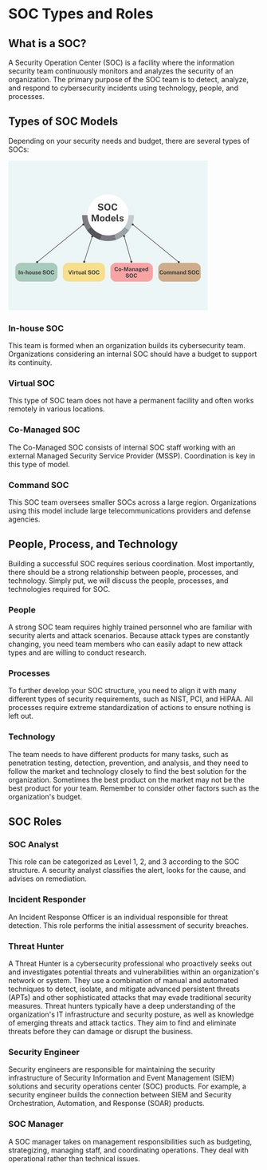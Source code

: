 # SOC Types and Roles

## What is a SOC?

A Security Operation Center (SOC) is a facility where the information security team continuously monitors and analyzes the security of an organization. The primary purpose of the SOC team is to detect, analyze, and respond to cybersecurity incidents using technology, people, and processes.

## Types of SOC Models

Depending on your security needs and budget, there are several types of SOCs:

![alt text](./Images/image.png)

### In-house SOC

This team is formed when an organization builds its cybersecurity team. Organizations considering an internal SOC should have a budget to support its continuity.

### Virtual SOC

This type of SOC team does not have a permanent facility and often works remotely in various locations.

### Co-Managed SOC

The Co-Managed SOC consists of internal SOC staff working with an external Managed Security Service Provider (MSSP). Coordination is key in this type of model.

### Command SOC

This SOC team oversees smaller SOCs across a large region. Organizations using this model include large telecommunications providers and defense agencies.

## People, Process, and Technology

Building a successful SOC requires serious coordination. Most importantly, there should be a strong relationship between people, processes, and technology. Simply put, we will discuss the people, processes, and technologies required for SOC.

### People

A strong SOC team requires highly trained personnel who are familiar with security alerts and attack scenarios. Because attack types are constantly changing, you need team members who can easily adapt to new attack types and are willing to conduct research.

### Processes

To further develop your SOC structure, you need to align it with many different types of security requirements, such as NIST, PCI, and HIPAA. All processes require extreme standardization of actions to ensure nothing is left out.

### Technology

The team needs to have different products for many tasks, such as penetration testing, detection, prevention, and analysis, and they need to follow the market and technology closely to find the best solution for the organization. Sometimes the best product on the market may not be the best product for your team. Remember to consider other factors such as the organization's budget.

## SOC Roles

### SOC Analyst

This role can be categorized as Level 1, 2, and 3 according to the SOC structure. A security analyst classifies the alert, looks for the cause, and advises on remediation.

### Incident Responder

An Incident Response Officer is an individual responsible for threat detection. This role performs the initial assessment of security breaches.

### Threat Hunter

A Threat Hunter is a cybersecurity professional who proactively seeks out and investigates potential threats and vulnerabilities within an organization's network or system. They use a combination of manual and automated techniques to detect, isolate, and mitigate advanced persistent threats (APTs) and other sophisticated attacks that may evade traditional security measures. Threat hunters typically have a deep understanding of the organization's IT infrastructure and security posture, as well as knowledge of emerging threats and attack tactics. They aim to find and eliminate threats before they can damage or disrupt the business.

### Security Engineer

Security engineers are responsible for maintaining the security infrastructure of Security Information and Event Management (SIEM) solutions and security operations center (SOC) products. For example, a security engineer builds the connection between SIEM and Security Orchestration, Automation, and Response (SOAR) products.

### SOC Manager

A SOC manager takes on management responsibilities such as budgeting, strategizing, managing staff, and coordinating operations. They deal with operational rather than technical issues.
